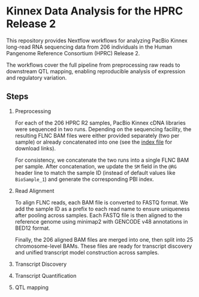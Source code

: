 # Kinnex Data Analysis for the HPRC Release 2

This repository provides Nextflow workflows for analyzing PacBio Kinnex long-read RNA sequencing data from 206 individuals in the Human Pangenome Reference Consortium (HPRC) Release 2.

The workflows cover the full pipeline from preprocessing raw reads to downstream QTL mapping, enabling reproducible analysis of expression and regulatory variation.

## Steps

1. Preprocessing

    For each of the 206 HPRC R2 samples, PacBio Kinnex cDNA libraries were sequenced in two runs. Depending on the sequencing facility, the resulting FLNC BAM files were either provided separately (two per sample) or already concatenated into one (see the [index file](https://github.com/human-pangenomics/hprc_intermediate_assembly/blob/main/data_tables/sequencing_data/data_kinnex_pre_release.index.csv) for download links).

    For consistency, we concatenate the two runs into a single FLNC BAM per sample. After concatenation, we update the `SM` field in the `@RG` header line to match the sample ID (instead of default values like `BioSample_1`) and generate the corresponding PBI index.

2. Read Alignment

    To align FLNC reads, each BAM file is converted to FASTQ format. We add the sample ID as a prefix to each read name to ensure uniqueness after pooling across samples. Each FASTQ file is then aligned to the reference genome using minimap2 with GENCODE v48 annotations in BED12 format.

    Finally, the 206 aligned BAM files are merged into one, then split into 25 chromosome-level BAMs. These files are ready for transcript discovery and unified transcript model construction across samples.

3. Transcript Discovery
4. Transcript Quantification
5. QTL mapping
